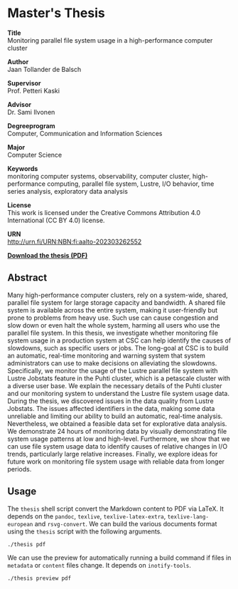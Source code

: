 # Master's Thesis
**Title**\
Monitoring parallel file system usage in a high-performance computer cluster

**Author**\
Jaan Tollander de Balsch

**Supervisor**\
Prof. Petteri Kaski

**Advisor**\
Dr. Sami Ilvonen

**Degreeprogram**\
Computer, Communication and Information Sciences

**Major**\
Computer Science

**Keywords**\
monitoring computer systems, observability, computer cluster, high-performance computing, parallel file system, Lustre, I/O behavior, time series analysis, exploratory data analysis

**License**\
This work is licensed under the Creative Commons Attribution 4.0 International (CC BY 4.0) license.

**URN**\
http://urn.fi/URN:NBN:fi:aalto-202303262552


[**Download the thesis (PDF)**](https://github.com/jaantollander/masters-thesis/blob/build/sci_2023_tollander-de-balsch_jaan.pdf)


## Abstract
Many high-performance computer clusters, rely on a system-wide, shared, parallel file system for large storage capacity and bandwidth.
A shared file system is available across the entire system, making it user-friendly but prone to problems from heavy use.
Such use can cause congestion and slow down or even halt the whole system, harming all users who use the parallel file system.
In this thesis, we investigate whether monitoring file system usage in a production system at CSC can help identify the causes of slowdowns, such as specific users or jobs.
The long-goal at CSC is to build an automatic, real-time monitoring and warning system that system administrators can use to make decisions on alleviating the slowdowns.
Specifically, we monitor the usage of the Lustre parallel file system with Lustre Jobstats feature in the Puhti cluster, which is a petascale cluster with a diverse user base.
We explain the necessary details of the Puhti cluster and our monitoring system to understand the Lustre file system usage data.
During the thesis, we discovered issues in the data quality from Lustre Jobstats.
The issues affected identifiers in the data, making some data unreliable and limiting our ability to build an automatic, real-time analysis.
Nevertheless, we obtained a feasible data set for explorative data analysis.
We demonstrate 24 hours of monitoring data by visually demonstrating file system usage patterns at low and high-level.
Furthermore, we show that we can use file system usage data to identify causes of relative changes in I/O trends, particularly large relative increases.
Finally, we explore ideas for future work on monitoring file system usage with reliable data from longer periods.


## Usage
The `thesis` shell script convert the Markdown content to PDF via LaTeX.
It depends on the `pandoc`, `texlive`, `texlive-latex-extra`, `texlive-lang-european` and `rsvg-convert`.
We can build the various documents format using the `thesis` script with the following arguments.

```bash
./thesis pdf
```

We can use the preview for automatically running a build command if files in `metadata` or `content` files change.
It depends on `inotify-tools`.

```bash
./thesis preview pdf
```
